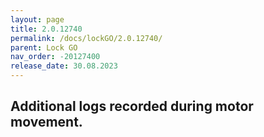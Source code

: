 ```yaml
---
layout: page
title: 2.0.12740
permalink: /docs/lockGO/2.0.12740/
parent: Lock GO
nav_order: -20127400
release_date: 30.08.2023
---
```


## Additional logs recorded during motor movement.